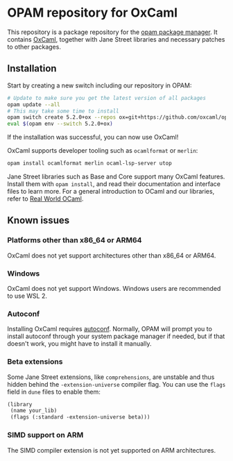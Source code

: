 # OPAM repository for OxCaml

This repository is a package repository for the [opam package manager](https://opam.ocaml.org). It contains [OxCaml](https://github.com/oxcaml/oxcaml), together with Jane Street libraries and necessary patches to other packages.

## Installation

Start by creating a new switch including our repository in OPAM:

```sh
# Update to make sure you get the latest version of all packages
opam update --all
# This may take some time to install
opam switch create 5.2.0+ox --repos ox=git+https://github.com/oxcaml/opam-repository.git,default
eval $(opam env --switch 5.2.0+ox)
```

If the installation was successful, you can now use OxCaml!

OxCaml supports developer tooling such as `ocamlformat` or `merlin`:

```sh
opam install ocamlformat merlin ocaml-lsp-server utop
```

Jane Street libraries such as Base and Core support many OxCaml features. Install them with `opam install`, and read their documentation and interface files to learn more. For a general introduction to OCaml and our libraries, refer to [Real World OCaml](https://dev.realworldocaml.org/index.html).

## Known issues

### Platforms other than x86_64 or ARM64

OxCaml does not yet support architectures other than x86_64 or ARM64.

### Windows

OxCaml does not yet support Windows. Windows users are recommended to use WSL 2.

### Autoconf

Installing OxCaml requires [autoconf](https://www.gnu.org/software/autoconf/).
Normally, OPAM will prompt you to install autoconf through your system package manager if needed,
but if that doesn't work, you might have to install it manually.

### Beta extensions

Some Jane Street extensions, like `comprehensions`, are unstable and thus hidden behind the `-extension-universe` compiler flag.
You can use the `flags` field in `dune` files to enable them:

```ocaml
(library
 (name your_lib)
 (flags (:standard -extension-universe beta)))
```

### SIMD support on ARM

The SIMD compiler extension is not yet supported on ARM architectures.
